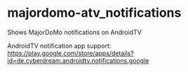 # majordomo-atv_notifications
Shows MajorDoMo notifications on AndroidTV

AndroidTV notification app support: https://play.google.com/store/apps/details?id=de.cyberdream.androidtv.notifications.google